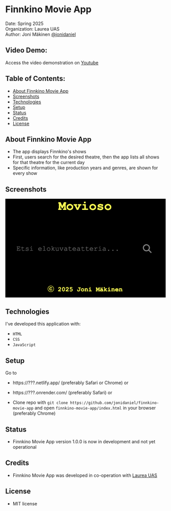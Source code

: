 # Finnkino Movie App

Date: Spring 2025\
Organization: Laurea UAS\
Author: Joni Mäkinen [@jonidaniel](https://github.com/jonidaniel)

## Video Demo:

Access the video demonstration on [Youtube]()

## Table of Contents:

- [About Finnkino Movie App](#about-finnkino-movie-app)
- [Screenshots](#screenshots)
- [Technologies](#technologies)
- [Setup](#setup)
- [Status](#status)
- [Credits](#credits)
- [License](#license)

## About Finnkino Movie App

- The app displays Finnkino's shows
- First, users search for the desired theatre, then the app lists all shows for that theatre for the current day
- Specific information, like production years and genres, are shown for every show

## Screenshots

![](screenshots/ss01.png?raw=true)

## Technologies

I've developed this application with:

- `HTML`
- `CSS`
- `JavaScript`

## Setup

Go to

- https://???.netlify.app/ (preferably Safari or Chrome) or

- https://???.onrender.com/ (preferably Safari) or

- Clone repo with `git clone https://github.com/jonidaniel/finnkino-movie-app` and open `finnkino-movie-app/index.html` in your browser (preferably Chrome)

## Status

- Finnkino Movie App version 1.0.0 is now in development and not yet operational

## Credits

- Finnkino Movie App was developed in co-operation with [Laurea UAS](https://www.laurea.fi)

## License

- MIT license
